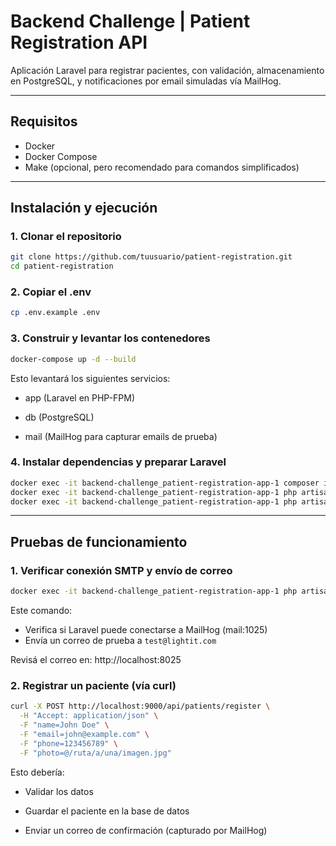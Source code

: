 # Backend Challenge | Patient Registration API

Aplicación Laravel para registrar pacientes, con validación, almacenamiento en PostgreSQL, y notificaciones por email simuladas vía MailHog.

---

## Requisitos

- Docker 
- Docker Compose 
- Make (opcional, pero recomendado para comandos simplificados)

---

## Instalación y ejecución

### 1. Clonar el repositorio

```bash
git clone https://github.com/tuusuario/patient-registration.git
cd patient-registration
```

### 2. Copiar el .env
```bash
cp .env.example .env
```

### 3. Construir y levantar los contenedores
```bash
docker-compose up -d --build
```

Esto levantará los siguientes servicios:

- app (Laravel en PHP-FPM)

- db (PostgreSQL)

- mail (MailHog para capturar emails de prueba)

### 4. Instalar dependencias y preparar Laravel
```bash
docker exec -it backend-challenge_patient-registration-app-1 composer install
docker exec -it backend-challenge_patient-registration-app-1 php artisan key:generate
docker exec -it backend-challenge_patient-registration-app-1 php artisan migrate
```

---

## Pruebas de funcionamiento

### 1. Verificar conexión SMTP y envío de correo
```bash
docker exec -it backend-challenge_patient-registration-app-1 php artisan mail:test-connection
```
Este comando:
- Verifica si Laravel puede conectarse a MailHog (mail:1025)
- Envía un correo de prueba a ```test@lightit.com```

Revisá el correo en: http://localhost:8025

### 2. Registrar un paciente (vía curl)
```bash
curl -X POST http://localhost:9000/api/patients/register \
  -H "Accept: application/json" \
  -F "name=John Doe" \
  -F "email=john@example.com" \
  -F "phone=123456789" \
  -F "photo=@/ruta/a/una/imagen.jpg"
```
Esto debería:

- Validar los datos

- Guardar el paciente en la base de datos

- Enviar un correo de confirmación (capturado por MailHog)
